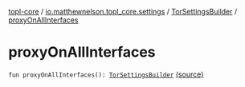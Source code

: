 [topl-core](../../index.md) / [io.matthewnelson.topl_core.settings](../index.md) / [TorSettingsBuilder](index.md) / [proxyOnAllInterfaces](./proxy-on-all-interfaces.md)

# proxyOnAllInterfaces

`fun proxyOnAllInterfaces(): `[`TorSettingsBuilder`](index.md) [(source)](https://github.com/05nelsonm/TorOnionProxyLibrary-Android/blob/master/topl-core/src/main/java/io/matthewnelson/topl_core/settings/TorSettingsBuilder.kt#L550)